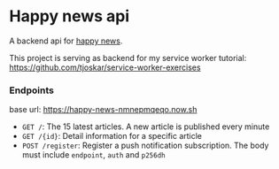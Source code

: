 # Happy news api

A backend api for [happy news](https://tjoskar.github.io/service-worker-exercises/).

This project is serving as backend for my service worker tutorial: https://github.com/tjoskar/service-worker-exercises

### Endpoints

base url: https://happy-news-nmnepmqeqo.now.sh

- `GET /`: The 15 latest articles. A new article is published every minute
- `GET /{id}`: Detail information for a specific article
- `POST /register`: Register a push notification subscription. The body must include `endpoint`, `auth` and `p256dh`
